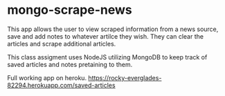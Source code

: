 # mongo-scrape-news

This app allows the user to view scraped information from a news source, save and add notes to whatever artilce they wish. They can clear the articles and scrape additional articles.

This class assigment uses NodeJS utilizing MongoDB to keep track of saved articles and notes pretaining to them.


Full working app on heroku.
 https://rocky-everglades-82294.herokuapp.com/saved-articles
